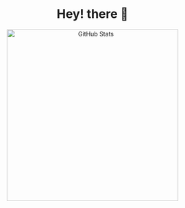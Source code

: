 <h1 align="center">Hey! there 👋</h1>

<div align="center">
    <img src="https://github-readme-stats.vercel.app/api/top-langs/?username=huaichen446&theme=radical&hide_border=false&include_all_commits=false&count_private=false&layout=compact" alt="GitHub Stats" width="400">
</div>

<!---
huaichen446/huaichen446 is a ✨ special ✨ repository because its `README.md` (this file) appears on your GitHub profile.
You can click the Preview link to take a look at your changes.
--->
